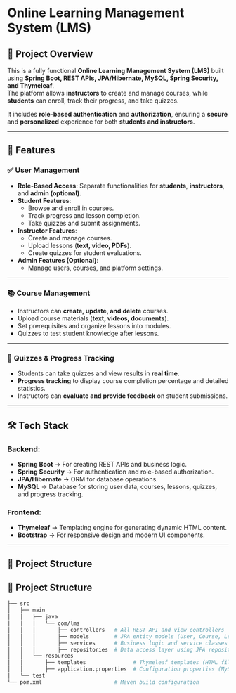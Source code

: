 # Online Learning Management System (LMS)

## 📌 Project Overview  
This is a fully functional **Online Learning Management System (LMS)** built using **Spring Boot, REST APIs, JPA/Hibernate, MySQL, Spring Security, and Thymeleaf**.  
The platform allows **instructors** to create and manage courses, while **students** can enroll, track their progress, and take quizzes.  

It includes **role-based authentication** and **authorization**, ensuring a **secure** and **personalized** experience for both **students and instructors**.

---

## 🚀 Features  

### ✅ **User Management**  
- **Role-Based Access**: Separate functionalities for **students**, **instructors**, and **admin (optional)**.  
- **Student Features**:  
  - Browse and enroll in courses.  
  - Track progress and lesson completion.  
  - Take quizzes and submit assignments.  
- **Instructor Features**:  
  - Create and manage courses.  
  - Upload lessons (**text, video, PDFs**).  
  - Create quizzes for student evaluations.  
- **Admin Features (Optional)**:  
  - Manage users, courses, and platform settings.  

---

### 📚 **Course Management**  
- Instructors can **create, update, and delete** courses.  
- Upload course materials (**text, videos, documents**).  
- Set prerequisites and organize lessons into modules.  
- Quizzes to test student knowledge after lessons.  

---

### 📝 **Quizzes & Progress Tracking**  
- Students can take quizzes and view results in **real time**.  
- **Progress tracking** to display course completion percentage and detailed statistics.  
- Instructors can **evaluate and provide feedback** on student submissions.  

---

## 🛠️ **Tech Stack**  

### **Backend:**  
- **Spring Boot** → For creating REST APIs and business logic.  
- **Spring Security** → For authentication and role-based authorization.  
- **JPA/Hibernate** → ORM for database operations.  
- **MySQL** → Database for storing user data, courses, lessons, quizzes, and progress tracking.  

### **Frontend:**  
- **Thymeleaf** → Templating engine for generating dynamic HTML content.  
- **Bootstrap** → For responsive design and modern UI components.  

---

## 📂 **Project Structure**  
## 📂 Project Structure  

```bash
├── src
│   ├── main
│   │   ├── java
│   │   │   └── com/lms
│   │   │       ├── controllers   # All REST API and view controllers
│   │   │       ├── models        # JPA entity models (User, Course, Lesson, Quiz, etc.)
│   │   │       ├── services      # Business logic and service classes
│   │   │       ├── repositories  # Data access layer using JPA repositories
│   │   └── resources
│   │       ├── templates               # Thymeleaf templates (HTML files)
│   │       ├── application.properties  # Configuration properties (MySQL, Security, etc.)
│   └── test
└── pom.xml                       # Maven build configuration
